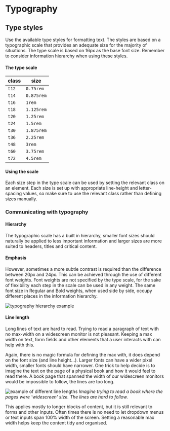# Typography

## Type styles
Use the available type styles for formatting text. The styles are based on a typographic scale that provides an adequate size for the majority of situations. The type scale is based on 16px as the base font size. Remember to consider information hierarchy when using these styles. 

#### The type scale

class | size 
--- | --- 
`t12` | `0.75rem`
`t14` | `0.875rem`
`t16` | `1rem`
`t18` | `1.125rem`
`t20` | `1.25rem`
`t24` | `1.5rem`
`t30` | `1.875rem`
`t36` | `2.25rem`
`t48` | `3rem`
`t60` | `3.75rem`
`t72` | `4.5rem`


#### Using the scale
Each size step in the type scale can be used by setting the relevant class on an element. Each size is set up with appropriate line-height and letter-spacing values, so make sure to use the relevant class rather than defining sizes manually.

### Communicating with typography

#### Hierarchy
The typographic scale has a built in hierarchy, smaller font sizes should naturally be applied to less important information and larger sizes are more suited to headers, titles and critical content.
<!-- todo simple hierarchy example -->

#### Emphasis
However, sometimes a more subtle contrast is required than the difference between 20px and 24px. This can be achieved through the use of different font weights. Font weights are not specified by the type scale, for the sake of flexibility each step in the scale can be used in any weight. The same font size in Regular and Bold weights, when used side by side, occupy different places in the information hierarchy.

![typography hierarchy example](images/type-hierarchy.jpg)

#### Line length
Long lines of text are hard to read. Trying to read a paragraph of text with no max-width on a widescreen monitor is not pleasant. Keeping a max width on text, form fields and other elements that a user interacts with can help with this. 

Again, there is no magic formula for defining the max with, it does depend on the font size (and line height...). Larger fonts can have a wider pixel width, smaller fonts should have narrower. One trick to help decide is to imagine the text on the page of a physical book and how it would feel to read there. A book page that spanned the width of our widescreen monitors would be impossible to follow, the lines are too long.

![example of different line lengths](images/line-lengths.jpg)
*Imagine trying to read a book where the pages were 'widescreen' size. The lines are hard to follow.*

This applies mostly to longer blocks of content, but it is still relevant to forms and other inputs. Often times there is no need to let dropdown menus or text inputs span 100% width of the screen. Setting a reasonable max width helps keep the content tidy and organised.   
